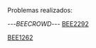 Problemas realizados:

---*BEECROWD*---
[BEE2292](https://judge.beecrowd.com/pt/problems/view/2292)

[BEE1262](https://judge.beecrowd.com/pt/problems/view/1262)

